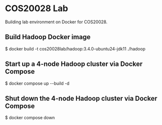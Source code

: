# COS20028 Lab
Building lab environment on Docker for COS20028.

## Build Hadoop Docker image
$ docker build -t cos20028lab/hadoop:3.4.0-ubuntu24-jdk11 ./hadoop

## Start up a 4-node Hadoop cluster via Docker Compose
$ docker compose up --build -d

## Shut down the 4-node Hadoop cluster via Docker Compose
$ docker compose down
